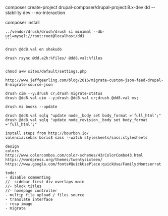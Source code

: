composer create-project drupal-composer/drupal-project:8.x-dev dd --stability dev --no-interaction

composer install

````
../vendor/drush/drush/drush si minimal --db-url=mysql://root:root@localhost/dd1
```

drush @dd8.val en shakudo

drush rsync @dd.a2h:%files/ @dd8.val:%files


chmod a+w sites/default/settings.php

http://www.jeffgeerling.com/blog/2016/migrate-custom-json-feed-drupal-8-migrate-source-json

drush cim --y;drush cr;drush migrate-status
drush @dd8.val cim --y;drush @dd8.val cr;drush @dd8.val ms;

drush mi books --update

drush @dd8.val sqlq "update node__body set body_format ='full_html';"
drush @dd8.val sqlq "update node_revision__body set body_format ='full_html';"

install steps from http://bourbon.io/
valencia:sebas boris$ sass --watch stylesheets/sass:stylesheets

design
colors
http://www.colorcombos.com/color-schemes/43/ColorCombo43.html
https://wordpress.org/themes/twentysixteen/
https://www.google.com/fonts#QuickUsePlace:quickUse/Family:Montserrat

todo:
- disable commenting
//- sidebar first div overlaps main
//- block titles
//- homepage controller
- multip file upload / files source
- translate interface
- resp image
- migrate
